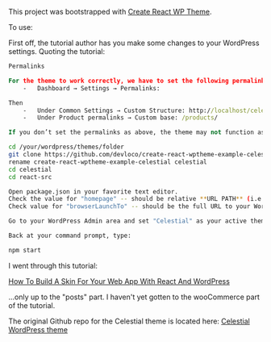 This project was bootstrapped with [Create React WP Theme](https://github.com/devloco/create-react-wptheme).

To use:

First off, the tutorial author has you make some changes to your WordPress settings.
Quoting the tutorial:

```cmd
Permalinks

For the theme to work correctly, we have to set the following permalinks within:
    -   Dashboard → Settings → Permalinks:

Then
    -   Under Common Settings → Custom Structure: http://localhost/celestial/posts/%postname%/
    -   Under Product permalinks → Custom base: /products/

If you don’t set the permalinks as above, the theme may not function as desired.
```

```sh
cd /your/wordpress/themes/folder
git clone https://github.com/devloco/create-react-wptheme-example-celestial.git
rename create-react-wptheme-example-celestial celestial
cd celestial
cd react-src

Open package.json in your favorite text editor.
Check the value for "homepage" -- should be relative **URL PATH** (i.e. starting from server root) to your "celestial" theme folder
Check value for "browserLaunchTo" -- should be the full URL to your WordPress server root... the WP site running your celestial theme.

Go to your WordPress Admin area and set "Celestial" as your active theme.

Back at your command prompt, type:

npm start
```

I went through this tutorial:

[How To Build A Skin For Your Web App With React And WordPress](https://www.smashingmagazine.com/2018/03/react-wordpress-web-app/)

...only up to the "posts" part. I haven't yet gotten to the wooCommerce part of the tutorial.

The original Github repo for the Celestial theme is located here: [Celestial WordPress theme](https://github.com/m-muhsin/celestial)

